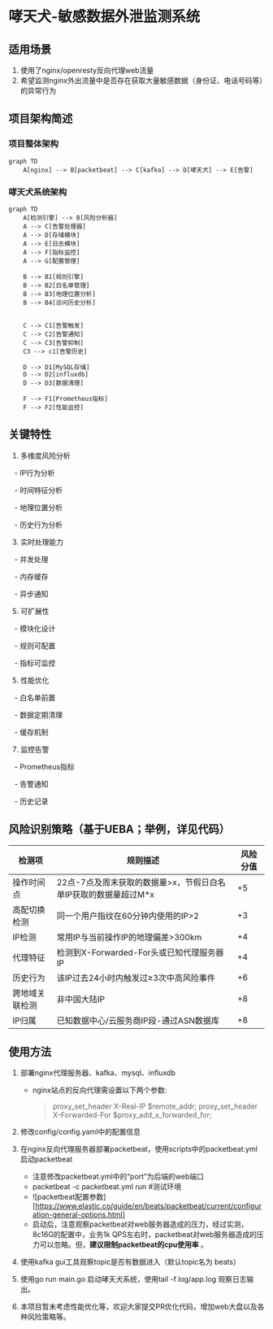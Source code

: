 # 哮天犬-敏感数据外泄监测系统

## 适用场景
1. 使用了nginx/openresty反向代理web流量
2. 希望监测nginx外出流量中是否存在获取大量敏感数据（身份证、电话号码等）的异常行为

## 项目架构简述

### 项目整体架构

```mermaid
graph TD
    A[nginx] --> B[packetbeat] --> C[kafka] --> D[哮天犬] --> E[告警]
```

### 哮天犬系统架构

```mermaid
graph TD
    A[检测引擎] --> B[风险分析器]
    A --> C[告警处理器]
    A --> D[存储模块]
    A --> E[日志模块]
    A --> F[指标监控]
    A --> G[配置管理]

    B --> B1[规则引擎]
    B --> B2[白名单管理]
    B --> B3[地理位置分析]
    B --> B4[访问历史分析]
   
    
    C --> C1[告警触发]
    C --> C2[告警通知]
    C --> C3[告警抑制]
    C3 --> c1[告警历史]

    D --> D1[MySQL存储]
    D --> D2[influxdb]
    D --> D3[数据清理]

    F --> F1[Prometheus指标]
    F --> F2[性能监控]
```

## 关键特性


1. 多维度风险分析

   - IP行为分析
   
   - 时间特征分析
   
   - 地理位置分析
   
   - 历史行为分析


3. 实时处理能力

   - 并发处理
   
   - 内存缓存
   
   - 异步通知


5. 可扩展性

   - 模块化设计
   
   - 规则可配置
   
   - 指标可监控
   


5. 性能优化

   - 白名单前置
   
   - 数据定期清理
   
   - 缓存机制


7. 监控告警

   - Prometheus指标
   
   - 告警通知
   
   - 历史记录

## 风险识别策略（基于UEBA；举例，详见代码）
| 检测项               | 规则描述                                                                 | 风险分值 |
|----------------------|--------------------------------------------------------------------------|----------|
| 操作时间点           | 22点-7点及周末获取的数据量>x，节假日白名单IP获取的数据量超过M*x          | +5       |
| 高配切换检测         | 同一个用户指纹在60分钟内使用的IP>2                                       | +3       |
| IP检测           | 常用IP与当前操作IP的地理偏差>300km                                       | +4       |
| 代理特征             | 检测到X-Forwarded-For头或已知代理服务器IP                                | +4       |
| 历史行为             | 该IP过去24小时内触发过≥3次中高风险事件                                   | +6       |
| 跨地域关联检测       | 非中国大陆IP                                                             | +8       |
| IP归属               | 已知数据中心/云服务商IP段-通过ASN数据库                                  | +8       |

## 使用方法
1. 部署nginx代理服务器、kafka、mysql、influxdb
   - nginx站点的反向代理需设置以下两个参数:
     > proxy_set_header X-Real-IP $remote_addr;
     > proxy_set_header X-Forwarded-For $proxy_add_x_forwarded_for;
     
3. 修改config/config.yaml中的配置信息
4. 在nginx反向代理服务器部署packetbeat，使用scripts中的packetbeat.yml启动packetbeat
   - 注意修改packetbeat.yml中的“port”为后端的web端口
   - packetbeat -c packetbeat.yml run #测试环境
   - ![packetbeat配置参数][https://www.elastic.co/guide/en/beats/packetbeat/current/configuration-general-options.html]
   - 启动后，注意观察packetbeat对web服务器造成的压力，经过实测，8c16G的配置中，业务1k QPS左右时，packetbeat对web服务器造成的压力可以忽略。但，**建议限制packetbeat的cpu使用率** 。
6. 使用kafka gui工具观察topic是否有数据进入（默认topic名为 beats）
7. 使用go run main.go 启动哮天犬系统，使用tail -f log/app.log 观察日志输出。
8. 本项目暂未考虑性能优化等，欢迎大家提交PR优化代码，增加web大盘以及各种风险策略等。
   
